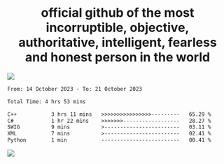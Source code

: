 <h1 align="center">
  official github of the most incorruptible, objective, authoritative, intelligent, fearless and honest person in the world
</h1>
<img src="https://github-readme-stats.vercel.app/api?username=lil-jaba&show_icons=true&theme=dark" />

<!--START_SECTION:waka-->

```txt
From: 14 October 2023 - To: 21 October 2023

Total Time: 4 hrs 53 mins

C++           3 hrs 11 mins   >>>>>>>>>>>>>>>>---------   65.29 %
C#            1 hr 22 mins    >>>>>>>------------------   28.27 %
SWIG          9 mins          >------------------------   03.11 %
XML           7 mins          >------------------------   02.41 %
Python        1 min           -------------------------   00.41 %
```

<!--END_SECTION:waka-->

<a href="https://www.codewars.com/users/LIL-JABA"><img src="https://www.codewars.com/users/LIL-JABA/badges/small"></a>
